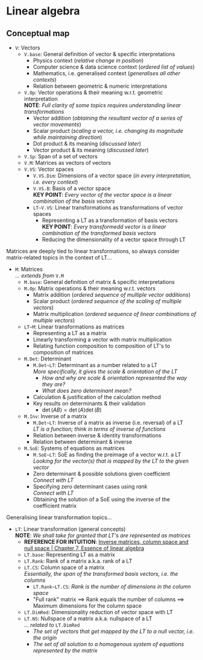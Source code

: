 # Linear algebra

## Conceptual map

- `V`: Vectors
    - `V.base`: General definition of vector & specific interpretations
        - Physics context (_relative change in position_)
        - Computer science & data science context (_ordered list of values_)
        - Mathematics, i.e. generalised context (_generalises all other contexts_)
        - Relation between geometric & numeric interpretations
    - `V.Op`: Vector operations & their meaning w.r.t. geometric interpretation<br> **NOTE**: _Full clarity of some topics requires understanding linear transformations_
        - Vector addition (_obtaining the resultant vector of a series of vector movements_)
        - Scalar product (_scaling a vector, i.e. changing its magnitude while maintaining direction_)
        - Dot product & its meaning (_discussed later_)
        - Vector product & its meaning (_discussed later_)
    - `V.Sp`: Span of a set of vectors
    - `V.M`: Matrices as vectors of vectors
    - `V.VS`: Vector spaces
        - `V.VS.Dim`: Dimensions of a vector space (_in every interpretation, i.e. every context_)
        - `V.VS.B`: Basis of a vector space<br> **KEY POINT**: _Every vector of the vector space is a linear combination of the basis vectors_
        - `LT~V.VS`: Linear transformations as transformations of vector spaces
            - Representing a LT as a transformation of basis vectors<br> **KEY POINT**: _Every transformedd vector is a linear combination of the transformed basis vectors_
            - Reducing the dimensionality of a vector space through LT

Matrices are deeply tied to linear transformations, so always consider matrix-related topics in the context of LT...

- `M`: Matrices<br> _... extends from_ `V.M`
    - `M.base`: General definition of matrix & specific interpretations
    - `M.Op`: Matrix operations & their meaning w.r.t. vectors
        - Matrix addition (_ordered sequence of multiple vector additions_)
        - Scalar product (_ordered sequence of the scaling of multiple vectors_)
        - Matrix multiplication (_ordered sequence of linear combinations of multiple vectors_)
    - `LT~M`: Linear transformations as matrices
        - Representing a LT as a matrix
        - Linearly transforming a vector with matrix multiplication
        - Relating function composition to composition of LT's to composition of matrices
    - `M.Det`: Determinant
        - `M.Det~LT`: Determinant as a number related to a LT<br> _More specifically, it gives the scale & orientation of the LT_
            - _How and why are scale & orientation represented the way they are?_
            - _What does zero determinant mean?_
        - Calculation & justification of the calculation method
        - Key results on determinants & their validation
            - $\det(A B) = \det(A) \det(B)$
    - `M.Inv`: Inverse of a matrix
        - `M.Det~LT`: Inverse of a matrix as inverse (i.e. reversal) of a LT<br> _LT is a function; think in terms of inverse of functions_
        - Relation between inverse & identity transformations
        - Relation between determinant & inverse
    - `M.SoE`: Systems of equations as matrices
        - `M.SoE~LT`: SoE as finding the preimage of a vector w.r.t. a LT<br> _Looking for the vector(s) that is mapped by the LT to the given vector_
        - Zero determinant & possible solutions given coefficient <br> _Connect with LT_
        - Specifying zero determinant cases using _rank_ <br> _Connect with LT_
        - Obtaining the solution of a SoE using the inverse of the coefficient matrix

Generalising linear transformation topics...

- `LT`: Linear transformation (general concepts)<br> **NOTE**: _We shall take for granted that LT's are represented as matrices_
    - **REFERENCE FOR INTUITION**: [Inverse matrices, column space and null space | Chapter 7, Essence of linear algebra](https://www.youtube.com/watch?v=uQhTuRlWMxw)
    - `LT.base`: Representing LT as a matrix
    - `LT.Rank`: Rank of a matrix a.k.a. rank of a LT
    - `LT.CS`: Column space of a matrix<br> _Essentially, the span of the transformed basis vectors, i.e. the columns_
        - `LT.Rank~LT.CS`: _Rank is the number of dimensions in the column space_
        - "Full rank" matrix $\implies$ Rank equals the number of columns $\implies$ Maximum dimensions for the column space
    - `LT.DimRed`: Dimensionality reduction of vector space with LT
    - `LT.NS`: Nullspace of a matrix a.k.a. nullspace of a LT<br> _... related to_ `LT.DimRed`
        - _The set of vectors that get mapped by the LT to a null vector, i.e. the origin_
        - _The set of all solution to a homogenous system of equations represented by the matrix_
